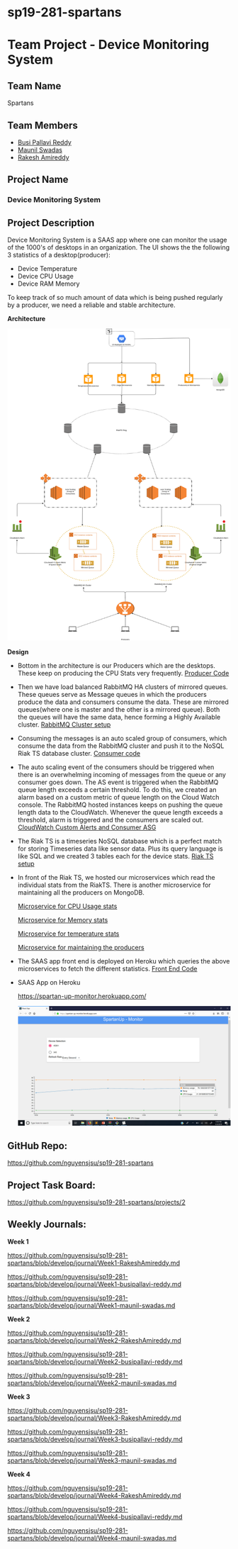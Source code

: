 # sp19-281-spartans

# Team Project - Device Monitoring System

## 

## Team Name

Spartans

## 

## Team Members

- [Busi Pallavi Reddy](https://github.com/busipallavi-reddy)
- [Maunil Swadas](https://github.com/maunilswadas)
- [Rakesh Amireddy](https://github.com/rakeshamireddy)

## 

## Project Name

### Device Monitoring System

## Project Description

Device Monitoring System is a SAAS app where one can monitor the usage of the 1000's of desktops in an organization. The UI shows the the following 3 statistics of a desktop(producer):

* Device Temperature
* Device CPU Usage
* Device RAM Memory

To keep track of so much amount of data which is being pushed regularly by a producer, we need a reliable and stable architecture.

**Architecture**

![](https://github.com/nguyensjsu/sp19-281-spartans/blob/develop/docs/Architecture.png)

**Design**

* Bottom in the architecture is our Producers which are the desktops. These keep on producing the CPU Stats very frequently. [Producer Code](https://github.com/nguyensjsu/sp19-281-spartans/blob/develop/src/producer.go)

* Then we have load balanced RabbitMQ HA clusters of mirrored queues. These queues serve as Message queues in which the producers produce the data and consumers consume the data. These are mirrored queues(where one is master and the other is a mirrored queue). Both the queues will have the same data, hence forming a Highly Available cluster. [RabbitMQ Cluster setup](https://github.com/nguyensjsu/sp19-281-spartans/blob/develop/docs/RabbitMQ-HA-Cluster.md)

* Consuming the messages is an auto scaled group of consumers, which consume the data from the RabbitMQ cluster and push it to the NoSQL Riak TS database cluster. [Consumer code](https://github.com/nguyensjsu/sp19-281-spartans/blob/develop/src/Consumer.py)

* The auto scaling event of the consumers should be triggered when there is an overwhelming incoming of messages from the queue or any consumer goes down. The AS event is triggered when the RabbitMQ queue length exceeds a certain threshold. To do this, we created an alarm based on a custom metric of queue length on the Cloud Watch console. The RabbitMQ hosted instances keeps on pushing the queue length data to the CloudWatch. Whenever the queue length exceeds a threshold, alarm is triggered and the consumers are scaled out. [CloudWatch Custom Alerts and Consumer ASG](https://github.com/nguyensjsu/sp19-281-spartans/blob/develop/docs/CloudWatch_custom_alerts_and_Consumer_ASG.md)

* The Riak TS is a timeseries NoSQL database which is a perfect match for storing Timeseries data like sensor data. Plus its query language is like SQL and we created 3 tables each for the device stats. [Riak TS setup](https://github.com/nguyensjsu/sp19-281-spartans/blob/develop/docs/RiakTS.md)

* In front of the Riak TS, we hosted our microservices which read the individual stats from the RiakTS. There is another microservice for maintaining all the producers on MongoDB.

  [Microservice for CPU Usage stats](https://github.com/nguyensjsu/sp19-281-spartans/tree/develop/src/microservice_cpu)

  [Microservice for Memory stats](https://github.com/nguyensjsu/sp19-281-spartans/tree/develop/src/microservice_memory)

  [Microservice for temperature stats](https://github.com/nguyensjsu/sp19-281-spartans/tree/develop/src/microservice_temperature)

  [Microservice for maintaining the producers](https://github.com/nguyensjsu/sp19-281-spartans/tree/develop/src/microservice_producers)

* The SAAS app front end is deployed on Heroku which queries the above microservices to fetch the different statistics. [Front End Code](https://github.com/nguyensjsu/sp19-281-spartans/tree/develop/src/frontend)

* SAAS App on Heroku

  https://spartan-up-monitor.herokuapp.com/

  ![](https://github.com/nguyensjsu/sp19-281-spartans/blob/develop/docs/FrontEnd.jpeg)

## GitHub Repo:

<https://github.com/nguyensjsu/sp19-281-spartans>

## 

## Project Task Board:

<https://github.com/nguyensjsu/sp19-281-spartans/projects/2>

## 

## Weekly Journals:

**Week 1**

https://github.com/nguyensjsu/sp19-281-spartans/blob/develop/journal/Week1-RakeshAmireddy.md

https://github.com/nguyensjsu/sp19-281-spartans/blob/develop/journal/Week1-busipallavi-reddy.md

https://github.com/nguyensjsu/sp19-281-spartans/blob/develop/journal/Week1-maunil-swadas.md



**Week 2**

https://github.com/nguyensjsu/sp19-281-spartans/blob/develop/journal/Week2-RakeshAmireddy.md

https://github.com/nguyensjsu/sp19-281-spartans/blob/develop/journal/Week2-busipallavi-reddy.md

https://github.com/nguyensjsu/sp19-281-spartans/blob/develop/journal/Week2-maunil-swadas.md



**Week 3**

https://github.com/nguyensjsu/sp19-281-spartans/blob/develop/journal/Week3-RakeshAmireddy.md

https://github.com/nguyensjsu/sp19-281-spartans/blob/develop/journal/Week3-busipallavi-reddy.md

https://github.com/nguyensjsu/sp19-281-spartans/blob/develop/journal/Week3-maunil-swadas.md



**Week 4**

https://github.com/nguyensjsu/sp19-281-spartans/blob/develop/journal/Week4-RakeshAmireddy.md

https://github.com/nguyensjsu/sp19-281-spartans/blob/develop/journal/Week4-busipallavi-reddy.md

https://github.com/nguyensjsu/sp19-281-spartans/blob/develop/journal/Week4-maunil-swadas.md





